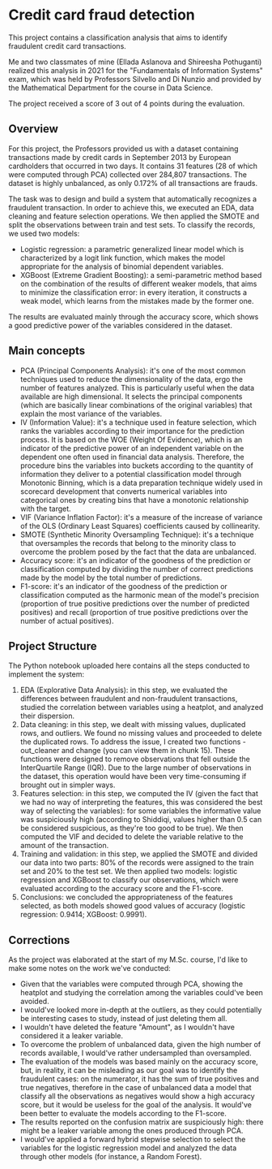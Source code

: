 # Credit card fraud detection
This project contains a classification analysis that aims to identify fraudulent credit card transactions.

Me and two classmates of mine (Ellada Aslanova and Shireesha Pothuganti) realized this analysis in 2021 for the "Fundamentals of Information Systems" exam, which was held by Professors Silvello and Di Nunzio and provided by the Mathematical Department for the course in Data Science.

The project received a score of 3 out of 4 points during the evaluation.

## Overview

For this project, the Professors provided us with a dataset containing transactions made by credit cards in September 2013 by European cardholders that occurred in two days. It contains 31 features (28 of which were computed through PCA) collected over 284,807 transactions. The dataset is highly unbalanced, as only 0.172% of all transactions are frauds.

The task was to design and build a system that automatically recognizes a fraudulent transaction. In order to achieve this, we executed an EDA, data cleaning and feature selection operations. We then applied the SMOTE and split the observations between train and test sets. 
To classify the records, we used two models:
- Logistic regression: a parametric generalized linear model which is characterized by a logit link function, which makes the model appropriate for the analysis of binomial dependent variables.
- XGBoost (Extreme Gradient Boosting): a semi-parametric method based on the combination of the results of different weaker models, that aims to minimize the classification error: in every iteration, it constructs a weak model, which learns from the mistakes made by the former one.

The results are evaluated mainly through the accuracy score, which shows a good predictive power of the variables considered in the dataset.

## Main concepts

- PCA (Principal Components Analysis): it's one of the most common techniques used to reduce the dimensionality of the data, ergo the number of features analyzed. This is particularly useful when the data available are high dimensional. It selects the principal components (which are basically linear combinations of the original variables) that explain the most variance of the variables.
- IV (Information Value): it's a technique used in feature selection, which ranks the variables according to their importance for the prediction process. It is based on the WOE (Weight Of Evidence), which is an indicator of the predictive power of an independent variable on the dependent one often used in financial data analysis. Therefore, the procedure bins the variables into buckets according to the quantity of information they deliver to a potential classification model through Monotonic Binning, which is a data preparation technique widely used in scorecard development that converts numerical variables into categorical ones by creating bins that have a monotonic relationship with the target.
- VIF (Variance Inflation Factor): it's a measure of the increase of variance of the OLS (Ordinary Least Squares) coefficients caused by collinearity.
- SMOTE (Synthetic Minority Oversampling Technique): it's a technique that oversamples the records that belong to the minority class to overcome the problem posed by the fact that the data are unbalanced.
- Accuracy score: it's an indicator of the goodness of the prediction or classification computed by dividing the number of correct predictions made by the model by the total number of predictions.
- F1-score: it's an indicator of the goodness of the prediction or classification computed as the harmonic mean of the model's precision (proportion of true positive predictions over the number of predicted positives) and recall (proportion of true positive predictions over the number of actual positives).


## Project Structure

The Python notebook uploaded here contains all the steps conducted to implement the system:
1. EDA (Explorative Data Analysis): in this step, we evaluated the differences between fraudulent and non-fraudulent transactions, studied the correlation between variables using a heatplot, and analyzed their dispersion.
2. Data cleaning: in this step, we dealt with missing values, duplicated rows, and outliers. We found no missing values and proceeded to delete the duplicated rows. To address the issue, I created two functions - out_cleaner and change (you can view them in chunk 15). These functions were designed to remove observations that fell outside the InterQuartile Range (IQR). Due to the large number of observations in the dataset, this operation would have been very time-consuming if brought out in simpler ways.
3. Features selection: in this step, we computed the IV (given the fact that we had no way of interpreting the features, this was considered the best way of selecting the variables): for some variables the informative value was suspiciously high (according to Shiddiqi, values higher than 0.5 can be considered suspicious, as they're too good to be true). We then computed the VIF and decided to delete the variable relative to the amount of the transaction.
4. Training and validation: in this step, we applied the SMOTE and divided our data into two parts: 80% of the records were assigned to the train set and 20% to the test set. We then applied two models: logistic regression and XGBoost to classify our observations, which were evaluated according to the accuracy score and the F1-score.
5. Conclusions: we concluded the appropriateness of the features selected, as both models showed good values of accuracy (logistic regression: 0.9414; XGBoost: 0.9991).

## Corrections

As the project was elaborated at the start of my M.Sc. course, I'd like to make some notes on the work we've conducted:

- Given that the variables were computed through PCA, showing the heatplot and studying the correlation among the variables could've been avoided.
- I would've looked more in-depth at the outliers, as they could potentially be interesting cases to study, instead of just deleting them all.
- I wouldn't have deleted the feature "Amount", as I wouldn't have considered it a leaker variable.
- To overcome the problem of unbalanced data, given the high number of records available, I would've rather undersampled than oversampled.
- The evaluation of the models was based mainly on the accuracy score, but, in reality, it can be misleading as our goal was to identify the fraudulent cases: on the numerator, it has the sum of true positives and true negatives, therefore in the case of unbalanced data a model that classify all the observations as negatives would show a high accuracy score, but it would be useless for the goal of the analysis. It would've been better to evaluate the models according to the F1-score.
- The results reported on the confusion matrix are suspiciously high: there might be a leaker variable among the ones produced through PCA.
- I would've applied a forward hybrid stepwise selection to select the variables for the logistic regression model and analyzed the data through other models (for instance, a Random Forest). 






